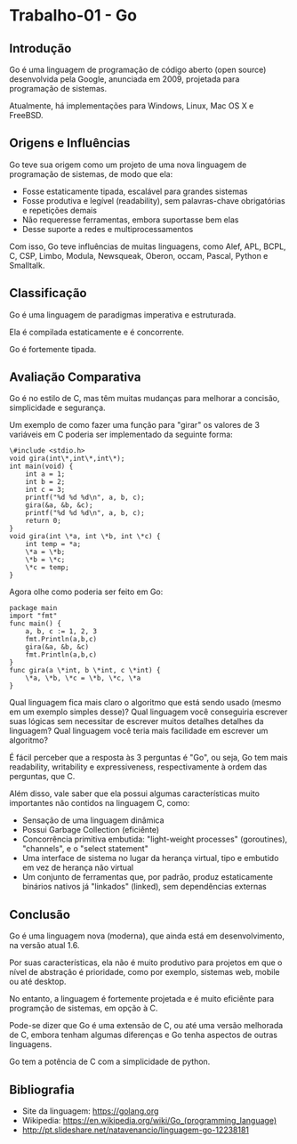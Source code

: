 # Trabalho-01 - Go

## Introdução

Go é uma linguagem de programação de código aberto (open source) desenvolvida pela Google, anunciada em 2009, projetada para programação de sistemas.

Atualmente, há implementações para Windows, Linux, Mac OS X e FreeBSD.

## Origens e Influências

Go teve sua origem como um projeto de uma nova linguagem de programação de sistemas, de modo que ela:

* Fosse estaticamente tipada, escalável para grandes sistemas
* Fosse produtiva e legível (readability), sem palavras-chave obrigatórias e repetições demais
* Não requeresse ferramentas, embora suportasse bem elas
* Desse suporte a redes e multiprocessamentos

Com isso, Go teve influências de muitas linguagens, como Alef, APL, BCPL, C, CSP, Limbo, Modula, Newsqueak, Oberon, occam, Pascal, Python e Smalltalk.

## Classificação

Go é uma linguagem de paradigmas imperativa e estruturada.

Ela é compilada estaticamente e é concorrente.

Go é fortemente tipada.

## Avaliação Comparativa

Go é no estilo de C, mas têm muitas mudanças para melhorar a concisão, simplicidade e segurança.

Um exemplo de como fazer uma função para "girar" os valores de 3 variáveis em C poderia ser implementado da seguinte forma:

	\#include <stdio.h>
	void gira(int\*,int\*,int\*);
	int main(void) {
		int a = 1;
		int b = 2;
		int c = 3;
		printf("%d %d %d\n", a, b, c);
		gira(&a, &b, &c);
		printf("%d %d %d\n", a, b, c);
		return 0;
	}
	void gira(int \*a, int \*b, int \*c) {
		int temp = *a;
		\*a = \*b;
		\*b = \*c;
		\*c = temp;
	}

Agora olhe como poderia ser feito em Go:

	package main
	import "fmt"
	func main() {
		a, b, c := 1, 2, 3	
		fmt.Println(a,b,c)
		gira(&a, &b, &c)
		fmt.Println(a,b,c)
	}
	func gira(a \*int, b \*int, c \*int) {
		\*a, \*b, \*c = \*b, \*c, \*a
	}

Qual linguagem fica mais claro o algoritmo que está sendo usado (mesmo em um exemplo simples desse)?
Qual linguagem você conseguiria escrever suas lógicas sem necessitar de escrever muitos detalhes detalhes da linguagem?
Qual linguagem você teria mais facilidade em escrever um algoritmo?

É fácil perceber que a resposta às 3 perguntas é "Go", ou seja, Go tem mais readability, writability e expressiveness, respectivamente à ordem das perguntas, que C.

Além disso, vale saber que ela possui algumas características muito importantes não contidos na linguagem C, como:

* Sensação de uma linguagem dinâmica
* Possui Garbage Collection (eficiênte)
* Concorrência primitiva embutida: "light-weight processes" (goroutines), "channels", e o "select statement"
* Uma interface de sistema no lugar da herança virtual, tipo e embutido em vez de herança não virtual
* Um conjunto de ferramentas que, por padrão, produz estaticamente binários nativos já "linkados" (linked), sem dependências externas

## Conclusão

Go é uma linguagem nova (moderna), que ainda está em desenvolvimento, na versão atual 1.6.

Por suas características, ela não é muito produtivo para projetos em que o nível de abstração é prioridade, como por exemplo, sistemas web, mobile ou até desktop.

No entanto, a linguagem é fortemente projetada e é muito eficiênte para programção de sistemas, em opção à C.

Pode-se dizer que Go é uma extensão de C, ou até uma versão melhorada de C, embora tenham algumas diferenças e Go tenha aspectos de outras linguagens.

Go tem a potência de C com a simplicidade de python.

## Bibliografia

* Site da linguagem: https://golang.org
* Wikipedia: https://en.wikipedia.org/wiki/Go_(programming_language)
* http://pt.slideshare.net/natavenancio/linguagem-go-12238181
